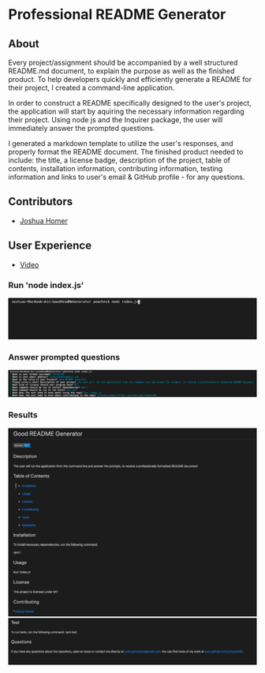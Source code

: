 # Professional README Generator

## About

Every project/assignment should be accompanied by a well structured README.md document, to explain the purpose as well as the finished product. To help developers quickly and efficiently generate a README for their project, I created a command-line application. 

In order to construct a README specifically designed to the user's project, the application will start by aquiring the necessary information regarding their project. Using node js and the Inquirer package, the user will immediately answer the prompted questions. 

I generated a markdown template to utilize the user's responses, and properly format the README document. The finished product needed to include: the title, a license badge, description of the project, table of contents, installation information, contributing information, testing information and links to user's email & GitHub profile - for any questions.

## Contributors

* [Joshua Homer](https://github.com/Jchomer90)

## User Experience
* <a href="https://drive.google.com/file/d/1O9uuPsChl4wQPxvesHiL1UTe2xSiJmAE/view">Video</a>

### Run 'node index.js'
<img src="./screenshots/screenshot1.jpeg" alt="Run index.js" width="700">

### Answer prompted questions
<img src="./screenshots/screenshot2.jpeg" alt="Prompt questions" width="700">

### Results
<img src="./screenshots/screenshot3.jpeg" alt="Result1" width="700">
<br>
<img src="./screenshots/screenshot4.jpeg" alt="Result2" width="700">

